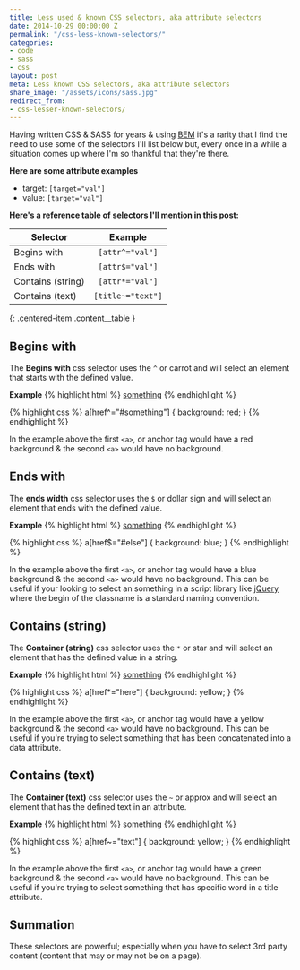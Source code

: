 ```yaml
---
title: Less used & known CSS selectors, aka attribute selectors
date: 2014-10-29 00:00:00 Z
permalink: "/css-less-known-selectors/"
categories:
- code
- sass
- css
layout: post
meta: Less known CSS selectors, aka attribute selectors
share_image: "/assets/icons/sass.jpg"
redirect_from:
- css-lesser-known-selectors/
---
```


Having written CSS & SASS for years & using [BEM](//csswizardry.com/2013/01/mindbemding-getting-your-head-round-bem-syntax/) it's a rarity that I find the need to use some of the selectors I'll list below but, every once in a while a situation comes up where I'm so thankful that they're there.

**Here are some attribute examples**

- target:&nbsp;`[target="val"]`
- value:&nbsp;`[target="val"]`

**Here's a reference table of selectors I'll mention in this post:**

| Selector | Example |
|----------|:-------------:|
| Begins with | `[attr^="val"]` |
| Ends with | `[attr$="val"]` |
| Contains (string) | `[attr*="val"]` |
| Contains (text) | `[title~="text"]` |
{: .centered-item .content__table }

## Begins with

The **Begins with** css selector uses the `^` or carrot and will select an element that starts with the defined value.

**Example**
{% highlight html %}
<a href="#something">something</a>
<a href="#not-something"></a>
{% endhighlight %}


{% highlight css %}
a[href^="#something"] {
    background: red;
}
{% endhighlight %}

In the example above the first `<a>`, or anchor tag would have a red background & the second `<a>` would have no background.

## Ends with

The **ends width** css selector uses the `$` or dollar sign and will select an element that ends with the defined value.

**Example**
{% highlight html %}
<a href="#something-else">something</a>
<a href="#something"></a>
{% endhighlight %}


{% highlight css %}
a[href$="#else"] {
    background: blue;
}
{% endhighlight %}

In the example above the first `<a>`, or anchor tag would have a blue background & the second `<a>` would have no background.
This can be useful if your looking to select an something in a script library like [jQuery](http://jquery.com) where the begin of the classname is a standard naming convention.

## Contains (string)

The **Container (string)** css selector uses the `*` or star and will select an element that has the defined value in a string.

**Example**
{% highlight html %}
<a href="#something-in-here">something</a>
<a href="#something"></a>
{% endhighlight %}


{% highlight css %}
a[href*="here"] {
    background: yellow;
}
{% endhighlight %}

In the example above the first `<a>`, or anchor tag would have a yellow background & the second `<a>` would have no background. This can be useful if you're trying to select something that has been concatenated into a data attribute.

## Contains (text)

The **Container (text)** css selector uses the `~` or approx and will select an element that has the defined text in an attribute.

**Example**
{% highlight html %}
<a title="some special text">something</a>
<a title="text"></a>
{% endhighlight %}

{% highlight css %}
a[href~="text"] {
    background: yellow;
}
{% endhighlight %}

In the example above the first `<a>`, or anchor tag would have a green background & the second `<a>` would have no background.
This can be useful if you're trying to select something that has specific word in a title attribute.

## Summation

These selectors are powerful; especially when you have to select 3rd party content (content that may or may not be on a page).
